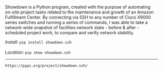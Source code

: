 Showdown is a Python program, created with the purpose of automating on-site project tasks related to the maintenance and growth of an Amazon Fulfillment Center. By connecting via SSH to any number of Cisco X9000 series switches and running a series of commands, I was able to take a network-wide snapshot of facilities network state - before & after - scheduled project work, to compare and verify network stability.<br/>

*Install:*
```pip install showdown.ssh```<br/>
<br/>
*Location:*
```pip show showdown.ssh```

___

```https://pypi.org/project/showdown.ssh/```
